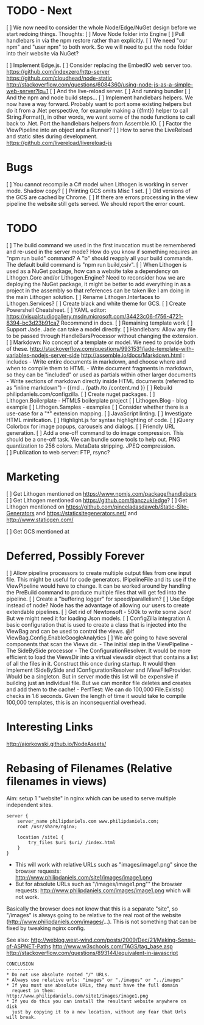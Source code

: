 TODO - Next
===========
[ ] We now need to consider the whole Node/Edge/NuGet design before we start redoing things. Thoughts:
    [ ] Move Node folder into Engine
    [ ] Pull handlebars in via the npm restore rather than explicitly.
    [ ] We need "our npm" and "user npm" to both work. So we will need to put the node folder
        into their website via NuGet?


[ ] Implement Edge.js.
    [ ] Consider replacing the EmbedIO web server too.
        https://github.com/indexzero/http-server
        https://github.com/cloudhead/node-static
        http://stackoverflow.com/questions/6084360/using-node-js-as-a-simple-web-server?lq=1
    [ ] And the live-reload server.
    [ ] And running bundler
    [ ] And the npm and node build steps...
[ ] Implement handlebars helpers. We now have a way forward. Probably want to port some existing helpers
    but do it from a .Net perspective, for example making a {{fmt}} helper to call String.Format(), in
    other words, we want some of the node functions to call back to .Net.
    Port the handlebars helpers from Assemble.IO.
[ ] Factor the ViewPipeline into an object and a Runner?
[ ] How to serve the LiveReload and static sites during development.
    https://github.com/livereload/livereload-js

Bugs
====
[ ] You cannot recompile a C# model when Lithogen is working in server mode. Shadow copy?
[ ] Printing GCS omits Misc 1 set.
[ ] Old versions of the GCS are cached by Chrome.
[ ] If there are errors processing in the view pipeline the website still gets served.
    We should report the error count.

TODO
====
[ ] The build command we used in the first invocation must be remembered and re-used in the server mode?
    How do you know if something requires an "npm run build" command?
    A "b" should reapply all your build commands.
    The default build command is "npm run build,csiv".
[ ] When Lithogen is used as a NuGet package, how can a website take a dependency on Lithogen.Core
    and/or Lithogen.Engine? Need to reconsider how we are deploying the NuGet package, it might
    be better to add everything in as a project in the assembly so that references can be taken
    like I am doing in the main Lithogen solution.
[ ] Rename Lithogen.Interfaces to Lithogen.Services?
[ ] Create black and white theme for GCS.
[ ] Create Powershell Cheatsheet.
[ ] YAML editor: https://visualstudiogallery.msdn.microsoft.com/34423c06-f756-4721-8394-bc3d23b91ca7
    Recommend in docs.
[ ] Remaining template work
    [ ] Support Jade. Jade can take a model directly.
	[ ] Handlebars: Allow any file to be passed through HandleBarsProcessor without
	    changing the extension.
	[ ] Markdown: No concept of a template or model. We need to provide both of these.
	    http://stackoverflow.com/questions/9931531/jade-template-with-variables-nodejs-server-side
        http://assemble.io/docs/Markdown.html : includes
		  - Write entire documents in markdown, and choose where and when to compile them to HTML
          - Write document fragments in markdown, so they can be "included" or used as partials within other larger documents
          - Write sections of markdown directly inside HTML documents (referred to as "inline markdown")
          - {{md  .. /path /to /content.md }}
[ ] Rebuild philipdaniels.com/configzilla.
[ ] Create nuget packages.
    [ ] Lithogen.Boilerplate - HTML5 boilerplate project
    [ ] Lithogen.Blog - blog example
    [ ] Lithogen.Samples - examples
[ ] Consider whether there is a use-case for a "*" extension mapping.
[ ] JavaScript linting.
[ ] Investigate HTML minifcation.
[ ] Highlight.js for syntax highlighting of code.
[ ] jQuery Colorbox for image popups, carousels and dialogs.
[ ] Friendly URL generation.
[ ] Add a one-off command to do image compression.
    This should be a one-off task. We can bundle some tools to help out.
      PNG quantization to 256 colors.
      MetaData stripping.
      JPEQ compression.    
[ ] Publication to web server: FTP, rsync?

Marketing
=========
[ ] Get Lithogen mentioned on https://www.npmjs.com/package/handlebars
[ ] Get Lithogen mentioned on https://github.com/tjanczuk/edge?
[ ] Get Lithogen mentioned on https://github.com/pinceladasdaweb/Static-Site-Generators and
    https://staticsitegenerators.net/ and http://www.staticgen.com/

[ ] Get GCS mentioned at 

Deferred, Possibly Forever
==========================
[ ] Allow pipeline processors to create multiple output files from one input
    file. This might be useful for code generators. IPipelineFile and its use
	if the ViewPipeline would have to change. It can be worked around by
    handling the PreBuild command to produce multiple files that will get fed
    into the pipeline.
[ ] Create a "buffering logger" for speed/parallelism?
[ ] Use Edge instead of node? Node has the advantage of allowing our users to
    create extendable pipelines.
[ ] Get rid of Newtonsoft - 500k to write some Json! But we might need it
    for loading Json models.
[ ] ConfigZilla integration
      A basic configuration that is used to create a class that is injected
	  into the ViewBag and can be used to control the views. @if
	  ViewBag.Config.EnableGoogleAnalytics
[ ] We are going to have several components that scan the Views dir.
    - The initial step in the ViewPipeline
	- The SideBySide processor
	- The ConfigurationResolver.
	It would be more efficient to load the ViewsDir into a virtual viewsdir
	object that contains a list of all the files in it. Construct this once
	during startup. It would then implement ISideBySide and IConfigurationResolver
	and IViewFileProvider. Would be a singleton.
	But in server mode this list will be expensive if building just an individual file.
	But we can monitor file deletes and creates and add them to the cache!
    - PerfTest: We can do 100,000 File.Exists() checks in 1.6 seconds. Given the length
	            of time it would take to compile 100,000 templates, this is an
				inconsequential overhead.


Interesting Links
=================
http://ajorkowski.github.io/NodeAssets/


Rebasing of Filenames (Relative filenames in views)
===================================================
Aim: setup 1 "website" in nginx which can be used to serve multiple independent sites.

	server {
		server_name philipdaniels.com www.philipdaniels.com;
		root /usr/share/nginx;

		location /site1 {
			try_files $uri $uri/ /index.html
		}
	}

- This will work with relative URLs such as "images/image1.png"
  since the browser requests: http://www.philipdaniels.com/site1/images/image1.png
- But for absolute URLs such as "/images/image1.png""
  the browser requests: http://www.philipdaniels.com/images/image1.png
  which will not work.

Basically the browser does not know that this is a separate "site", so "/images"
is always going to be relative to the real root of the website (http://www.philipdaniels.com/images/...).
This is not something that can be fixed by tweaking nginx config.

See also: http://weblog.west-wind.com/posts/2009/Dec/21/Making-Sense-of-ASPNET-Paths
http://www.w3schools.com/TAGS/tag_base.asp
http://stackoverflow.com/questions/893144/equivalent-in-javascript

    CONCLUSION
    ----------
    * Do not use absolute rooted "/" URLs.
    * Always use relative urls: "images" or "./images" or "../images"
    * If you must use absolute URLs, they must have the full domain
      request in them: http://www.philipdaniels.com/site1/images/image1.png
    * If you do this you can install the resultant website anywhere on disk
      just by copying it to a new location, without any fear that Urls will break.
